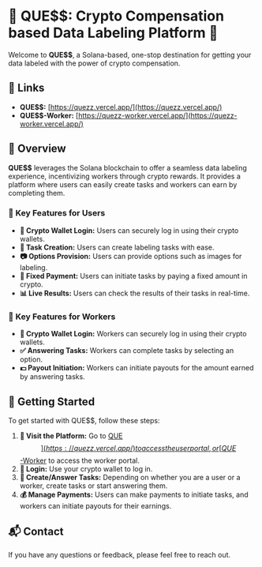 # 🎉 QUE$$: Crypto Compensation based Data Labeling Platform 🚀

Welcome to **QUE$$**, a Solana-based, one-stop destination for getting your data labeled with the power of crypto compensation.

## 🔗 Links

- **QUE$$:** [https://quezz.vercel.app/](https://quezz.vercel.app/)
- **QUE$$-Worker:** [https://quezz-worker.vercel.app/](https://quezz-worker.vercel.app/)

## 🌟 Overview

**QUE$$** leverages the Solana blockchain to offer a seamless data labeling experience, incentivizing workers through crypto rewards. It provides a platform where users can easily create tasks and workers can earn by completing them.

### 🔑 Key Features for Users

- **🔐 Crypto Wallet Login:** Users can securely log in using their crypto wallets.
- **📝 Task Creation:** Users can create labeling tasks with ease.
- **📷 Options Provision:** Users can provide options such as images for labeling.
- **💸 Fixed Payment:** Users can initiate tasks by paying a fixed amount in crypto.
- **📊 Live Results:** Users can check the results of their tasks in real-time.

### 🔑 Key Features for Workers

- **🔐 Crypto Wallet Login:** Workers can securely log in using their crypto wallets.
- **✅ Answering Tasks:** Workers can complete tasks by selecting an option.
- **💵 Payout Initiation:** Workers can initiate payouts for the amount earned by answering tasks.

## 🚀 Getting Started

To get started with QUE$$, follow these steps:

1. **🔗 Visit the Platform:** Go to [QUE$$](https://quezz.vercel.app/) to access the user portal, or [QUE$$-Worker](https://quezz-worker.vercel.app/) to access the worker portal.
2. **🔐 Login:** Use your crypto wallet to log in.
3. **📝 Create/Answer Tasks:** Depending on whether you are a user or a worker, create tasks or start answering them.
4. **💰 Manage Payments:** Users can make payments to initiate tasks, and workers can initiate payouts for their earnings.

## 📬 Contact

If you have any questions or feedback, please feel free to reach out.
